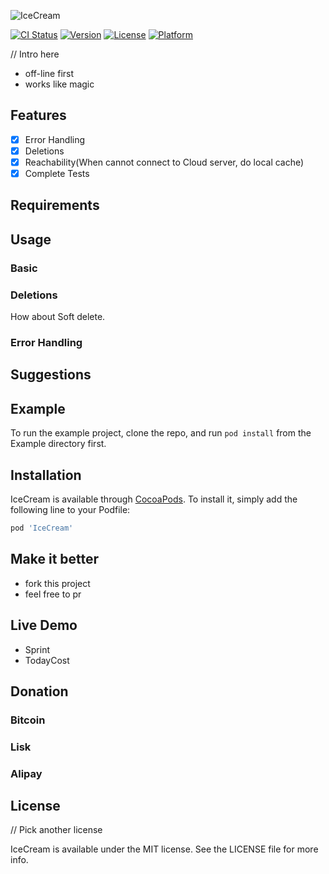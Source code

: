 ![IceCream](https://i.loli.net/2017/11/18/5a104e5acfea5.png)

[![CI Status](http://img.shields.io/travis/caiyue1993/IceCream.svg?style=flat)](https://travis-ci.org/caiyue1993/IceCream)
[![Version](https://img.shields.io/cocoapods/v/IceCream.svg?style=flat)](http://cocoapods.org/pods/IceCream)
[![License](https://img.shields.io/cocoapods/l/IceCream.svg?style=flat)](http://cocoapods.org/pods/IceCream)
[![Platform](https://img.shields.io/cocoapods/p/IceCream.svg?style=flat)](http://cocoapods.org/pods/IceCream)

// Intro here
- off-line first
- works like magic

## Features
- [x] Error Handling
- [x] Deletions 
- [x] Reachability(When cannot connect to Cloud server, do local cache) 
- [x] Complete Tests 

## Requirements

## Usage
### Basic
### Deletions
How about Soft delete.
### Error Handling

## Suggestions

## Example

To run the example project, clone the repo, and run `pod install` from the Example directory first.

## Installation

IceCream is available through [CocoaPods](http://cocoapods.org). To install
it, simply add the following line to your Podfile:

```ruby
pod 'IceCream'
```

## Make it better
- fork this project
- feel free to pr

## Live Demo
- Sprint
- TodayCost

## Donation
### Bitcoin
### Lisk
### Alipay

## License
// Pick another license

IceCream is available under the MIT license. See the LICENSE file for more info.
